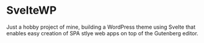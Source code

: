 # SvelteWP

Just a hobby project of mine, building a WordPress theme using Svelte that enables easy creation of SPA stlye web apps on top of the Gutenberg editor.
